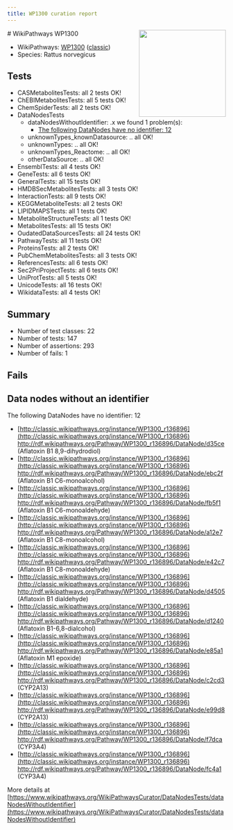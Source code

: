 ```yaml
---
title: WP1300 curation report
---
```


<img style="float: right; width: 200px" src="https://upload.wikimedia.org/wikipedia/commons/thumb/8/83/Wplogo_with_text_500.png/640px-Wplogo_with_text_500.png" />
# WikiPathways WP1300

* WikiPathways: [WP1300](https://wikipathways.org/pathways/WP1300) ([classic](https://classic.wikipathways.org/instance/WP1300))
* Species: Rattus norvegicus
## Tests
* CASMetabolitesTests: all 2 tests OK!
* ChEBIMetabolitesTests: all 5 tests OK!
* ChemSpiderTests: all 2 tests OK!
* DataNodesTests
    * dataNodesWithoutIdentifier: .x we found 1 problem(s):
        * [The following DataNodes have no identifier: 12](#8792c492)
    * unknownTypes_knownDatasource: .. all OK!
    * unknownTypes: .. all OK!
    * unknownTypes_Reactome: .. all OK!
    * otherDataSource: .. all OK!
* EnsemblTests: all 4 tests OK!
* GeneTests: all 6 tests OK!
* GeneralTests: all 15 tests OK!
* HMDBSecMetabolitesTests: all 3 tests OK!
* InteractionTests: all 9 tests OK!
* KEGGMetaboliteTests: all 2 tests OK!
* LIPIDMAPSTests: all 1 tests OK!
* MetaboliteStructureTests: all 1 tests OK!
* MetabolitesTests: all 15 tests OK!
* OudatedDataSourcesTests: all 24 tests OK!
* PathwayTests: all 11 tests OK!
* ProteinsTests: all 2 tests OK!
* PubChemMetabolitesTests: all 3 tests OK!
* ReferencesTests: all 6 tests OK!
* Sec2PriProjectTests: all 6 tests OK!
* UniProtTests: all 5 tests OK!
* UnicodeTests: all 16 tests OK!
* WikidataTests: all 4 tests OK!


## Summary

* Number of test classes: 22
* Number of tests: 147
* Number of assertions: 293
* Number of fails: 1

## Fails

<a name="8792c492" />

## Data nodes without an identifier

The following DataNodes have no identifier: 12

* [http://classic.wikipathways.org/instance/WP1300_r136896](http://classic.wikipathways.org/instance/WP1300_r136896) http://rdf.wikipathways.org/Pathway/WP1300_r136896/DataNode/d35ce (Aflatoxin B1 8,9-dihydrodiol)
* [http://classic.wikipathways.org/instance/WP1300_r136896](http://classic.wikipathways.org/instance/WP1300_r136896) http://rdf.wikipathways.org/Pathway/WP1300_r136896/DataNode/ebc2f (Aflatoxin B1 C6-monoalcohol)
* [http://classic.wikipathways.org/instance/WP1300_r136896](http://classic.wikipathways.org/instance/WP1300_r136896) http://rdf.wikipathways.org/Pathway/WP1300_r136896/DataNode/fb5f1 (Aflatoxin B1 C6-monoaldehyde)
* [http://classic.wikipathways.org/instance/WP1300_r136896](http://classic.wikipathways.org/instance/WP1300_r136896) http://rdf.wikipathways.org/Pathway/WP1300_r136896/DataNode/a12e7 (Aflatoxin B1 C8-monoalcohol)
* [http://classic.wikipathways.org/instance/WP1300_r136896](http://classic.wikipathways.org/instance/WP1300_r136896) http://rdf.wikipathways.org/Pathway/WP1300_r136896/DataNode/e42c7 (Aflatoxin B1 C8-monoaldehyde)
* [http://classic.wikipathways.org/instance/WP1300_r136896](http://classic.wikipathways.org/instance/WP1300_r136896) http://rdf.wikipathways.org/Pathway/WP1300_r136896/DataNode/d4505 (Aflatoxin B1 dialdehyde)
* [http://classic.wikipathways.org/instance/WP1300_r136896](http://classic.wikipathways.org/instance/WP1300_r136896) http://rdf.wikipathways.org/Pathway/WP1300_r136896/DataNode/d1240 (Aflatoxin B1-6,8-dialcohol)
* [http://classic.wikipathways.org/instance/WP1300_r136896](http://classic.wikipathways.org/instance/WP1300_r136896) http://rdf.wikipathways.org/Pathway/WP1300_r136896/DataNode/e85a1 (Aflatoxin M1 epoxide)
* [http://classic.wikipathways.org/instance/WP1300_r136896](http://classic.wikipathways.org/instance/WP1300_r136896) http://rdf.wikipathways.org/Pathway/WP1300_r136896/DataNode/c2cd3 (CYP2A13)
* [http://classic.wikipathways.org/instance/WP1300_r136896](http://classic.wikipathways.org/instance/WP1300_r136896) http://rdf.wikipathways.org/Pathway/WP1300_r136896/DataNode/e99d8 (CYP2A13)
* [http://classic.wikipathways.org/instance/WP1300_r136896](http://classic.wikipathways.org/instance/WP1300_r136896) http://rdf.wikipathways.org/Pathway/WP1300_r136896/DataNode/f7dca (CYP3A4)
* [http://classic.wikipathways.org/instance/WP1300_r136896](http://classic.wikipathways.org/instance/WP1300_r136896) http://rdf.wikipathways.org/Pathway/WP1300_r136896/DataNode/fc4a1 (CYP3A4)


More details at [https://www.wikipathways.org/WikiPathwaysCurator/DataNodesTests/dataNodesWithoutIdentifier](https://www.wikipathways.org/WikiPathwaysCurator/DataNodesTests/dataNodesWithoutIdentifier)

